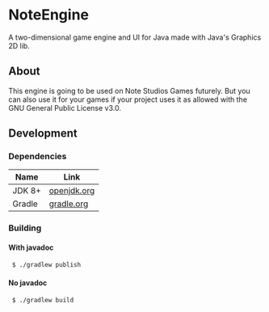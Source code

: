 # NoteEngine
A two-dimensional game engine and UI for Java made with Java's Graphics 2D lib.

## About
This engine is going to be used on Note Studios Games futurely. But you can also use it for your games if your project uses it as allowed with the GNU General Public License v3.0.

## Development
### Dependencies

| Name | Link |
| - | - |
| JDK 8+  | [openjdk.org](https://openjdk.org) |
| Gradle | [gradle.org](https://gradle.org/installation) |

### Building

#### With javadoc
```bash
 $ ./gradlew publish
```

#### No javadoc
```bash
 $ ./gradlew build
```


